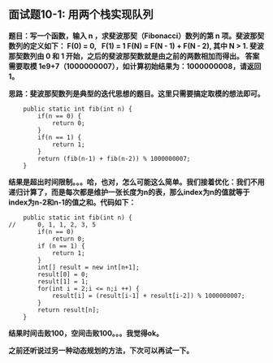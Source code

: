 ## 面试题10-1: 用两个栈实现队列
**题目：写一个函数，输入 n ，求斐波那契（Fibonacci）数列的第 n 项。斐波那契数列的定义如下：
F(0) = 0,   F(1) = 1
F(N) = F(N - 1) + F(N - 2), 其中 N > 1.
斐波那契数列由 0 和 1 开始，之后的斐波那契数就是由之前的两数相加而得出。
答案需要取模 1e9+7（1000000007），如计算初始结果为：1000000008，请返回 1。**

**思路：斐波那契数列是典型的迭代思想的题目。这里只需要搞定取模的想法即可。**
```
	public static int fib(int n) {
		if(n == 0) {
			return 0;
		}
		if(n == 1) {
			return 1;
		}
		return (fib(n-1) + fib(n-2)) % 1000000007;
    }
```
**结果是超出时间限制。。。哈，也对，怎么可能这么简单。我们接着优化：我们不用递归计算了，而是每次都是维护一张长度为n的表，那么index为n的值就等于index为n-2和n-1的值之和。代码如下：**
```
	public static int fib(int n) {
//		0, 1, 1, 2, 3, 5
		if(n == 0)
			return 0;
		if (n == 1) {
			return 1;
		}
		int[] result = new int[n+1];
		result[0] = 0;
		result[1] = 1;
		for(int i = 2;i <= n;i ++) {
			result[i] = (result[i-1] + result[i-2]) % 1000000007;
		}
		return result[n];
    }
```
**结果时间击败100，空间击败100。。。我觉得ok。**

**之前还听说过另一种动态规划的方法，下次可以再试一下。**